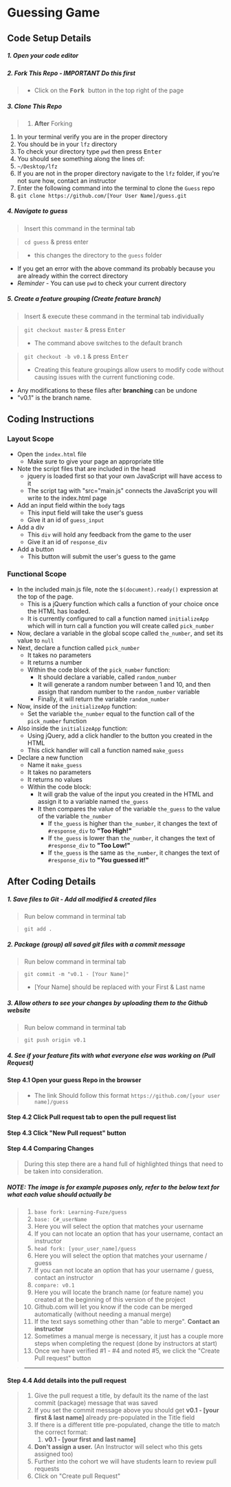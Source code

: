 # Guessing Game

## Code Setup Details

##### 1. Open your code editor

##### 2. Fork This Repo - IMPORTANT Do this first

>- Click on the <kbd> **Fork** </kbd> button in the top right of the page

##### 3. Clone This Repo
>1. **After** Forking
1. In your terminal verify you are in the proper directory
2. You should be in your `lfz` directory
3. To check your directory type `pwd` then press <kbd>Enter </kbd>
4. You should see something along the lines of:
5. `~/Desktop/lfz`
6. If you are not in the proper directory navigate to the `lfz` folder, if you're not sure how, contact an instructor
7. Enter the following command into the terminal to clone the `Guess` repo
8. `git clone https://github.com/[Your User Name]/guess.git`

##### 4. Navigate to guess

> Insert this command in the terminal tab

> `cd guess` & press enter

>- this changes the directory to the `guess` folder
- If you get an error with the above command its probably because you are already within the correct directory
- *Reminder* - You can use `pwd` to check your current directory

##### 5. Create a feature grouping (*Create feature branch*)

> Insert & execute these command in the terminal tab individually

>`git checkout master` & press <kbd>Enter </kbd>
>- The command above switches to the default branch

>`git checkout -b v0.1` & press <kbd>Enter </kbd>
>- Creating this feature groupings allow users to modify code without causing issues with the current functioning code.
- Any modifications to these files after <b>branching</b> can be undone
- "v0.1" is the branch name.

## Coding Instructions

### Layout Scope
- Open the `index.html` file
  - Make sure to give your page an appropriate title
- Note the script files that are included in the head
  - jquery is loaded first so that your own JavaScript will have access to it
  - The script tag with "src="main.js" connects the JavaScript you will write to the index.html page
- Add an input field within the `body` tags
  - This input field will take the user's guess
  - Give it an id of `guess_input`
- Add a div
  - This `div` will hold any feedback from the game to the user
  - Give it an id of `response_div`
- Add a button
  - This button will submit the user's guess to the game

### Functional Scope
- In the included main.js file, note the `$(document).ready()` expression at the top of the page.
  - This is a jQuery function which calls a function of your choice once the HTML has loaded.
  - It is currently configured to call a function named `initializeApp` which will in turn call a function you will create called `pick_number`
- Now, declare a variable in the global scope called `the_number`, and set its value to `null`
- Next, declare a function called `pick_number`
    - It takes no parameters
    - It returns a number
    - Within the code block of the `pick_number` function:
      - It should declare a variable, called `random_number`
      - It will generate a random number between 1 and 10, and then assign that random number to the `random_number` variable
      - Finally, it will return the variable `random_number`
- Now, inside of the `initializeApp` function:
  - Set the variable `the_number` equal to the function call of the `pick_number` function
- Also inside the `initializeApp` function:
  - Using jQuery, add a click handler to the button you created in the HTML
  - This click handler will call a function named `make_guess`
- Declare a new function
  - Name it `make_guess`
  - It takes no parameters
  - It returns no values
  - Within the code block:
    - It will grab the value of the input you created in the HTML and assign it to a variable named `the_guess`
    - It then compares the value of the variable `the_guess` to the value of the variable `the_number`
      - If `the_guess` is higher than `the_number`, it changes the text of `#response_div` to **"Too High!"**
      - If `the_guess` is lower than `the_number`, it changes the text of `#response_div` to **"Too Low!"**
      - If `the_guess` is the same as `the_number`, it changes the text of `#response_div` to **"You guessed it!"**

## After Coding Details

##### 1. Save files to Git - Add all modified & created files
> Run below command in terminal tab

> `git add .`

##### 2. Package (group) all saved git files with a commit message

> Run below command in terminal tab

> `git commit -m "v0.1 - [Your Name]"`
> - [Your Name] should be replaced with your First & Last name

##### 3. Allow others to see your changes by uploading them to the Github website

> Run below command in terminal tab

> `git push origin v0.1`

##### 4. See if your feature fits with what everyone else was working on (Pull Request)

#### Step 4.1 Open your guess Repo in the browser
> - The link Should follow this format `https://github.com/[your user name]/guess`

#### Step 4.2 Click Pull request tab to open the pull request list

<!-- > <a href="https://github.com/Learning-Fuze/prototypes/blob/assets/assets/example/1.jpg?raw=true" target="_blank"><img src="https://github.com/Learning-Fuze/prototypes/blob/assets/assets/example/1.jpg?raw=true" width="350"/></a> -->

#### Step 4.3 Click "New Pull request" button

<!-- > <a href="https://github.com/Learning-Fuze/prototypes/blo b/assets/assets/example/2.jpg?raw=true" target="_blank"><img src="https://github.com/Learning-Fuze/prototypes/blob/assets/assets/example/2.jpg?raw=true" width="800" /></a> -->

#### Step 4.4 Comparing Changes
> During this step there are a hand full of highlighted things that need to be taken into consideration.

<!-- > <a href="https://github.com/Learning-Fuze/prototypes/blob/assets/assets/example/4.jpg?raw=true" target="_blank"><img src="https://github.com/Learning-Fuze/prototypes/blob/assets/assets/example/4.jpg?raw=true" width="800" /></a> -->

##### NOTE: The image is for example puposes only, refer to the below text for what each value should actually be

>  1. `base fork: Learning-Fuze/guess`
>  1. `base: C#_userName`
>    1. Here you will select the option that matches your username
>    1. If you can not locate an option that has your username, contact an instructor
>  1. `head fork: [your_user_name]/guess`
>    1. Here you will select the option that matches your username / guess
>    1. If you can not locate an option that has your username / guess, contact an instructor
>  1. `compare: v0.1`
>    1. Here you will locate the branch name (or feature name) you created at the beginning of this version of the project
>  1. Github.com will let you know if the code can be merged automatically (without needing a manual merge)
>    1. If the text says something other than "able to merge". <b>Contact an instructor</b>
>    1. Sometimes a manual merge is necessary, it just has a couple more steps when completing the request (done by
instructors at start)
>  1. Once we have verified #1 - #4 and noted #5, we click the "Create Pull request" button <!-- (#5 in the image above) -->

> ---

#### Step 4.4 Add details into the pull request
> 1. Give the pull request a title, by default its the name of the last commit (package) message that was saved
>   1. If you set the commit message above you should get <b>v0.1 - [your first & last
name]</b> already pre-populated in the Title field
>   1. If there is a different title pre-populated, change the title to match the correct format:
>      1. <b>v0.1 - [your first and last name]</b>
> 1. <b>Don't assign a user.</b> (An Instructor will select who this gets assigned too)
>   1. Further into the cohort we will have students learn to review pull requests
> 1. Click on "Create pull Request"

<!-- > <a href="https://github.com/Learning-Fuze/prototypes/blob/assets/assets/example/5.jpg?raw=true" target="_blank"><img src="https://github.com/Learning-Fuze/prototypes/blob/assets/assets/example/5.jpg?raw=true" width="800" /></a> -->
